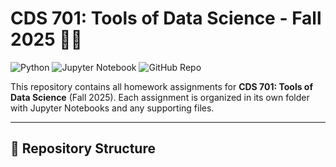 # CDS 701: Tools of Data Science - Fall 2025 🧑‍💻

![Python](https://img.shields.io/badge/Python-3.10+-blue) ![Jupyter Notebook](https://img.shields.io/badge/Jupyter-Notebook-orange) ![GitHub Repo](https://img.shields.io/badge/GitHub-Repo-green)

This repository contains all homework assignments for **CDS 701: Tools of Data Science** (Fall 2025). Each assignment is organized in its own folder with Jupyter Notebooks and any supporting files.

---

## 📂 Repository Structure

